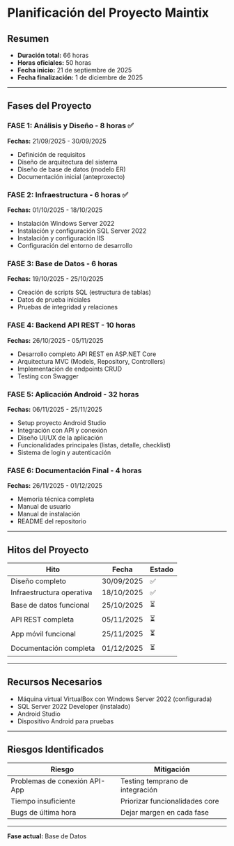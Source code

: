 # Planificación del Proyecto Maintix

## Resumen

- **Duración total:** 66 horas
- **Horas oficiales:** 50 horas
- **Fecha inicio:** 21 de septiembre de 2025
- **Fecha finalización:** 1 de diciembre de 2025

---

## Fases del Proyecto

### FASE 1: Análisis y Diseño - 8 horas ✅
**Fechas:** 21/09/2025 - 30/09/2025

- Definición de requisitos
- Diseño de arquitectura del sistema
- Diseño de base de datos (modelo ER)
- Documentación inicial (anteproxecto)

### FASE 2: Infraestructura - 6 horas ✅
**Fechas:** 01/10/2025 - 18/10/2025

- Instalación Windows Server 2022
- Instalación y configuración SQL Server 2022
- Instalación y configuración IIS
- Configuración del entorno de desarrollo

### FASE 3: Base de Datos - 6 horas
**Fechas:** 19/10/2025 - 25/10/2025

- Creación de scripts SQL (estructura de tablas)
- Datos de prueba iniciales
- Pruebas de integridad y relaciones

### FASE 4: Backend API REST - 10 horas
**Fechas:** 26/10/2025 - 05/11/2025

- Desarrollo completo API REST en ASP.NET Core
- Arquitectura MVC (Models, Repository, Controllers)
- Implementación de endpoints CRUD
- Testing con Swagger

### FASE 5: Aplicación Android - 32 horas
**Fechas:** 06/11/2025 - 25/11/2025

- Setup proyecto Android Studio
- Integración con API y conexión
- Diseño UI/UX de la aplicación
- Funcionalidades principales (listas, detalle, checklist)
- Sistema de login y autenticación

### FASE 6: Documentación Final - 4 horas
**Fechas:** 26/11/2025 - 01/12/2025

- Memoria técnica completa
- Manual de usuario
- Manual de instalación
- README del repositorio

---

## Hitos del Proyecto

| Hito | Fecha | Estado |
|------|-------|--------|
| Diseño completo | 30/09/2025 | ✅ |
| Infraestructura operativa | 18/10/2025 | ✅ |
| Base de datos funcional | 25/10/2025 | ⏳ |
| API REST completa | 05/11/2025 | ⏳ |
| App móvil funcional | 25/11/2025 | ⏳ |
| Documentación completa | 01/12/2025 | ⏳ |

---

## Recursos Necesarios

- Máquina virtual VirtualBox con Windows Server 2022 (configurada)
- SQL Server 2022 Developer (instalado)
- Android Studio
- Dispositivo Android para pruebas

---

## Riesgos Identificados

| Riesgo | Mitigación |
|--------|------------|
| Problemas de conexión API-App | Testing temprano de integración |
| Tiempo insuficiente | Priorizar funcionalidades core |
| Bugs de última hora | Dejar margen en cada fase |

---
**Fase actual:** Base de Datos  
